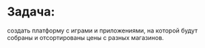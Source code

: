 ﻿# Задача: 
создать платформу с играми и приложениями,
на которой будут собраны и отсортированы цены с разных магазинов.